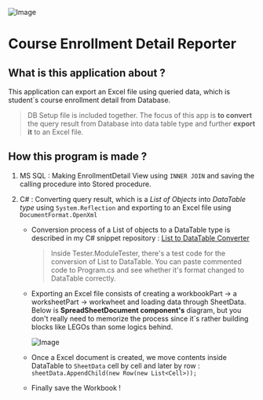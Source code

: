 ![Image](https://github.com/RobinKim-SWEngineer/Images-for-document/blob/master/ITWorld%20(1).jpg)

# Course Enrollment Detail Reporter 

## What is this application about ?

This application can export an Excel file using queried data, which is student`s course enrollment detail from Database.

> DB Setup file is included together. The focus of this app is **to convert** the query result from Database into data table type and further **export it** to an Excel file.

## How this program is made ?

1. MS SQL : Making EnrollmentDetail View using `INNER JOIN` and saving the calling procedure into Stored procedure. 


2. C# : Converting query result, which is a *List of Objects* into *DataTable type* using `System.Reflection` and exporting to an Excel file using `DocumentFormat.OpenXml`
   - Conversion process of a List of objects to a DataTable type is described in my C# snippet repository : [List to DataTable Converter](https://github.com/RobinKim-SWEngineer/C-Sharp-snippet-ListToDataTableConverter)
     > Inside Tester.ModuleTester, there's a test code for the conversion of List to DataTable. You can paste commented code to Program.cs and see whether it's format changed to DataTable correctly.
   
   - Exporting an Excel file consists of creating a workbookPart -> a worksheetPart -> workwheet and loading data through SheetData. Below is **SpreadSheetDocument component's** diagram, but you don't really need to memorize the process since it`s rather building blocks like LEGOs than some logics behind.
   
     ![Image](https://github.com/RobinKim-SWEngineer/Images-for-document/blob/master/SpreadSheetDocument_Components.png)
   - Once a Excel document is created, we move contents inside DataTable to `SheetData` cell by cell and later by row : `sheetData.AppendChild(new Row(new List<Cell>));`
   - Finally save the Workbook !
